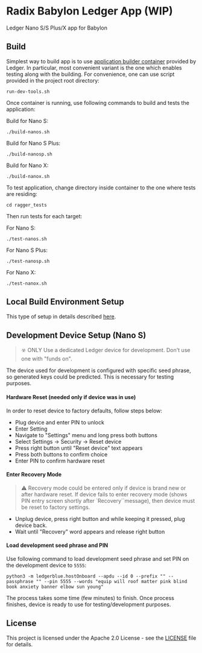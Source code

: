 # Radix Babylon Ledger App (WIP)

Ledger Nano S/S Plus/X app for Babylon

## Build

Simplest way to build app is to use [application builder container](https://github.com/LedgerHQ/ledger-app-builder) provided by Ledger. 
In particular, most convenient variant is the one which enables testing along with the building.
For convenience, one can use script provided in the project root directory:

```shell
run-dev-tools.sh
```
Once container is running, use following commands to build and tests the application:

Build for Nano S:
```shell
./build-nanos.sh
```
Build for Nano S Plus:
```shell
./build-nanosp.sh
```
Build for Nano X:
```shell
./build-nanox.sh
``` 

To test application, change directory inside container to the one where tests are residing:

```shell
cd ragger_tests
```

Then run tests for each target:

For Nano S:
```shell
./test-nanos.sh
```
For Nano S Plus:
```shell
./test-nanosp.sh
```
For Nano X:
```shell
./test-nanox.sh
```

## Local Build Environment Setup

This type of setup in details described [here](https://github.com/LedgerHQ/app-boilerplate-rust).

## Development Device Setup (Nano S)

> ☣️ ONLY Use a dedicated Ledger device for development. Don't use one with "funds on".

The device used for development is configured with specific seed phrase, so generated keys could be predicted.
This is necessary for testing purposes.

#### Hardware Reset (needed only if device was in use)

In order to reset device to factory defaults, follow steps below:

- Plug device and enter PIN to unlock
- Enter Setting
- Navigate to "Settings" menu and long press both buttons
- Select Settings -> Security -> Reset device
- Press right button until "Reset device" text appears
- Press both buttons to confirm choice
- Enter PIN to confirm hardware reset

#### Enter Recovery Mode

> ⚠️ Recovery mode could be entered only if device is brand new or after hardware reset. If device fails to enter
> recovery mode (shows PIN entry screen shortly after `Recovery``message), then device must be reset to factory settings.️

- Unplug device, press right button and while keeping it pressed, plug device back.
- Wait until "Recovery" word appears and release right button

#### Load development seed phrase and PIN

Use following command to load development seed phrase and set PIN on the development device to `5555`:

```shell
python3 -m ledgerblue.hostOnboard --apdu --id 0 --prefix "" --passphrase "" --pin 5555 --words "equip will roof matter pink blind book anxiety banner elbow sun young"
```

The process takes some time (few minutes) to finish. Once process finishes, device is ready to use for testing/development purposes.

## License

This project is licensed under the Apache 2.0 License - see the [LICENSE](LICENSE) file for details.